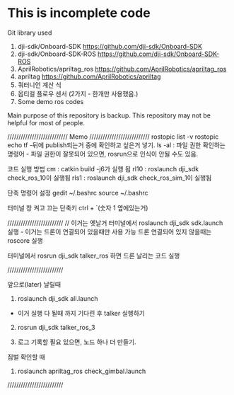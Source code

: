 # This is incomplete code

Git library used
1. dji-sdk/Onboard-SDK https://github.com/dji-sdk/Onboard-SDK
2. dji-sdk/Onboard-SDK-ROS https://github.com/dji-sdk/Onboard-SDK-ROS
3. AprilRobotics/apriltag_ros https://github.com/AprilRobotics/apriltag_ros
4. apriltag https://github.com/AprilRobotics/apriltag
5. 쿼터니언 계산 식
6. 옵티컬 플로우 센서 (2가지 - 한개만 사용했음.)
5. Some demo ros codes

Main purpose of this repository is backup.
This repository may not be helpful for most of people.

/////////////////////////// Memo ///////////////////////////
rostopic list -v
rostopic echo tf -뒤에 publish되는거 중에 확인하고 싶은거 넣기.
ls -al : 파일 권한 확인하는 명령어 - 파일 권한이 잘못되어 있으면, rosrun으로 인식이 안될 수도 있음.


코드 실행 방법
cm : catkin build -j6가 실행 됨
rl10 : roslaunch dji_sdk check_ros_10이 실행됨
rls1 : roslaunch dji_sdk check_ros_sim_1이 실행됨

단축 명령어 설정
gedit ~/.bashrc
source ~/.bashrc

터미널 창 켜고 끄는 단축키
ctrl + `(숫자 1 옆에있는거)

/////////////////////////
// 이거는 옛날거
터미널에서 roslaunch dji_sdk sdk.launch 실행 - 이거는 드론이 연결되어 있을때만 사용 가능
드론 연결되어 있지 않을때는 roscore 실행

터미널에서 rosrun dji_sdk talker_ros 하면 드론 날리는 코드 실행

/////////////////////////

앞으로(later) 날릴때
1. roslaunch dji_sdk all.launch
 - 이거 실행 다 될때 까지 기다린 후 talker 실행하기
2. rosrun dji_sdk talker_ros_3

3. 로그 기록할 필요 있으면, 노드 하나 더 만들기.

짐벌 확인할 때
1. roslaunch apriltag_ros check_gimbal.launch

/////////////////////////
